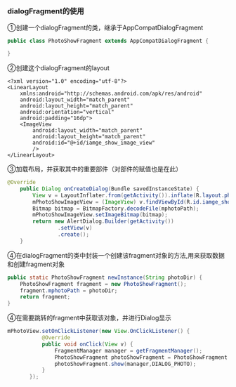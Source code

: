 ### dialogFragment的使用

①创建一个dialogFragment的类，继承于AppCompatDialogFragment
```java
public class PhotoShowFragment extends AppCompatDialogFragment {

}
```
②创建这个dialogFragment的layout
```xlmns
<?xml version="1.0" encoding="utf-8"?>
<LinearLayout
    xmlns:android="http://schemas.android.com/apk/res/android"
    android:layout_width="match_parent"
    android:layout_height="match_parent"
    android:orientation="vertical"
    android:padding="16dp">
    <ImageView
        android:layout_width="match_parent"
        android:layout_height="match_parent"
        android:id="@+id/iamge_show_image_view"
        />
</LinearLayout>
```
③加载布局，并获取其中的重要部件（对部件的赋值也是在此）
```java
@Override
    public Dialog onCreateDialog(Bundle savedInstanceState) {
        View v = LayoutInflater.from(getActivity()).inflate(R.layout.photo_show_fragment_layout, null);
        mPhotoShowImageView = (ImageView) v.findViewById(R.id.iamge_show_image_view);
        Bitmap bitmap = BitmapFactory.decodeFile(mphotoPath);
        mPhotoShowImageView.setImageBitmap(bitmap);
        return new AlertDialog.Builder(getActivity())
                .setView(v)
                .create();
    }
```
④在dialogFragment的类中封装一个创建该fragment对象的方法,用来获取数据和创建fragment对象
```java
public static PhotoShowFragment newInstance(String photoDir) {
    PhotoShowFragment fragment = new PhotoShowFragment();
    fragment.mphotoPath = photoDir;
    return fragment;
}
```
④在需要跳转的fragment中获取该对象，并进行Dialog显示
```java
mPhotoView.setOnClickListener(new View.OnClickListener() {
           @Override
           public void onClick(View v) {
               FragmentManager manager = getFragmentManager();
               PhotoShowFragment photoShowFragment = PhotoShowFragment.newInstance(mPhotoFile.getPath());
               photoShowFragment.show(manager,DIALOG_PHOTO);
           }
       });
```
